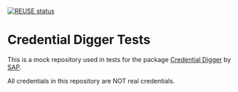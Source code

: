 [![REUSE status](https://api.reuse.software/badge/github.com/SAP/credential-digger-tests)](https://api.reuse.software/info/github.com/SAP/credential-digger-tests)

# Credential Digger Tests
This is a mock repository used in tests for the package [Credential Digger](https://github.com/SAP/credential-digger) by [SAP](https://github.com/SAP). 

All credentials in this repository are NOT real credentials.
